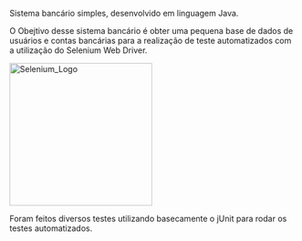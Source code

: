 Sistema bancário simples, desenvolvido em linguagem Java.

O Obejtivo desse sistema bancário é obter uma pequena base de dados de usuários e contas bancárias para a realização de teste automatizados com a utilização do Selenium Web Driver.

<img width="250" alt="Selenium_Logo" src="https://user-images.githubusercontent.com/110741158/233891968-9180e660-b237-47bd-b226-0248537b512a.png">

Foram feitos diversos testes utilizando basecamente o jUnit para rodar os testes automatizados.
